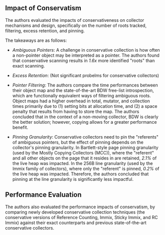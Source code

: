 ## Impact of Conservatism

The authors evaluated the impacts of conservativeness on collector
mechanisms and design, specifically on the number of roots tracked,
filtering, excess retention, and pinning.

The takeaways are as follows:

- *Ambiguous Pointers*: A challenge in conservative collection is how
   often a non-pointer object may be interpreted as a pointer. The
   authors found that conservative scanning results in _1.6x_
   more identified "roots" than exact scanning.

- *Excess Retention*: (Not significant probelms for conservative collectors)

- *Pointer Filtering*: The authors compare the time performances
  between their object map and the state-of-the-art BDW free-list
  introspection, which are functionally equivalent ways of filtering
  ambiguous roots. Object maps had a higher overhead in total,
  mutator, and collection times primarily due to (1) setting bits at
  allocation time, and (2) a space penalty that results from having to
  store the map. The authors concluded that in the context of a
  non-moving collector, BDW is clearly the better solution; however,
  copying allows for a greater performance benefit.

- *Pinning Granularity*: Conservative collectors need to pin the
   "referents" of ambiguous pointers, but the effect of pinning
   depends on the collector's pinning granularity. In Bartlett-style
   page pinning granularity (used by the Mostly Copying Collectors
   (MCC)), where the "referent" and all other objects on the page that
   it resides in are retained, _2.1%_ of the live heap was impacted.
   In the 256B line granularity (used by the Immix family of
   collectors), where only the "referent" is pinned, _0.2%_ of the
   live heap was impacted. Therefore, the authors concluded that
   pinning at the line granularity is significantly less impactful.

## Performance Evaluation

The authors also evaluated the performance impacts of conservatism, by
comparing newly developed conservative collection techniques (the
conservative versions of Reference Counting, Immix, Sticky Immix,
and RC Immix) against their exact counterparts and previous
state-of-the-art conservative collectors.
